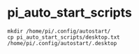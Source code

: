 # pi_auto_start_scripts
```
mkdir /home/pi/.config/autostart/
cp pi_auto_start_scripts/desktop.txt /home/pi/.config/autostart/.desktop
```
